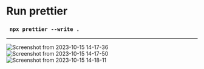 # Run prettier

### ` npx prettier --write .`

___

![Screenshot from 2023-10-15 14-17-36](https://github.com/sddwbbs/passlocker_frontend/assets/75004864/4036f6b0-282e-45f7-958a-f4f255123da7)
![Screenshot from 2023-10-15 14-17-50](https://github.com/sddwbbs/passlocker_frontend/assets/75004864/d40640ef-8e25-459f-b367-04e8c3d2644d)
![Screenshot from 2023-10-15 14-18-11](https://github.com/sddwbbs/passlocker_frontend/assets/75004864/8e9146c7-fcbb-43d2-b4d1-9447dea87c05)
